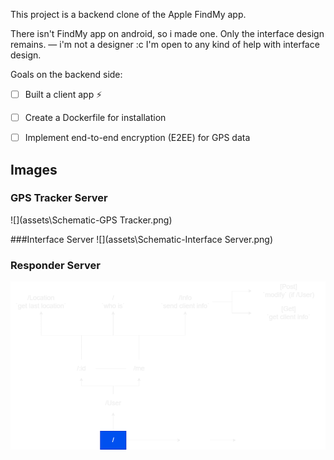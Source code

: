 This project is a backend clone of the Apple FindMy app.

There isn't FindMy app on android, so i made one. Only the interface design remains. — i'm not a designer :c
    I'm open to any kind of help with interface design.

Goals on the backend side:

- [ ] Built a client app :zap:
- [ ] Create a Dockerfile for installation
- [ ] Implement end-to-end encryption (E2EE) for GPS data



## Images

### GPS Tracker Server
![](assets\Schematic-GPS Tracker.png)

###Interface Server
![](assets\Schematic-Interface Server.png)

### Responder Server
![](assets\Schematic-Responder.png)

